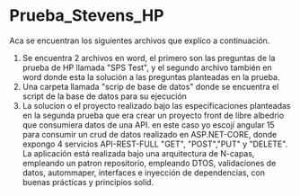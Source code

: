 # Prueba_Stevens_HP
Aca se encuentran los siguientes archivos que explico a continuación.
1) Se encuentra 2 archivos en word, el primero son las preguntas de la prueba de HP llamada "SPS Test", y el segundo archivo también en word donde esta la solución a las preguntas planteadas en la prueba.
2) Una carpeta llamada "scrip de base de datos" donde se encuentra el script de la base de datos para su ejecución
3) La solucion o el proyecto realizado bajo las especificaciones planteadas en la segunda prueba que era crear un proyecto front de libre albedrio que consumiera datos de una API.
   en este caso yo escojí angular 15 para consumir un crud de datos realizado en ASP.NET-CORE, donde expongo 4 servicios API-REST-FULL "GET", "POST","PUT" y "DELETE".
   La aplicación está realizada bajo una arquitectura de N-capas, empleando un patron repositorio, empleando DTOS, validaciones de datos, autommaper, interfaces e inyección de dependencias,
   con buenas prácticas y principios solid.
